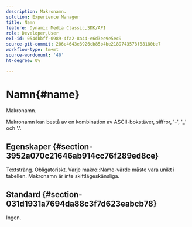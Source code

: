 ```yaml
---
description: Makronamn.
solution: Experience Manager
title: Namn
feature: Dynamic Media Classic,SDK/API
role: Developer,User
exl-id: 054dbbff-0989-4fa2-8a44-e6d3ee9e5ec9
source-git-commit: 206e4643e3926cb85b4be2189743578f88180be7
workflow-type: tm+mt
source-wordcount: '40'
ht-degree: 0%

---
```


# Namn{#name}

Makronamn.

Makronamn kan bestå av en kombination av ASCII-bokstäver, siffror, &#39;-&#39;, &#39;_&#39; och &#39;.&#39;.

## Egenskaper {#section-3952a070c21646ab914cc76f289ed8ce}

Textsträng. Obligatoriskt. Varje makro::Name-värde måste vara unikt i tabellen. Makronamn är inte skiftlägeskänsliga.

## Standard {#section-031d1931a7694da88c3f7d623eabcb78}

Ingen.
